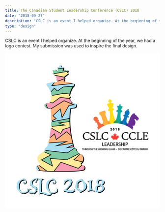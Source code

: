 ```yaml
---
title: The Canadian Student Leadership Conference (CSLC) 2018
date: "2018-09-27"
description: "CSLC is an event I helped organize. At the beginning of the year, we had a logo contest. My submission was used to inspire the final design."
type: "design"
---
```


CSLC is an event I helped organize. At the beginning of the year, we had a logo contest. My submission was used to inspire the final design.

![CSLC logo](./cslc-logo-portfolio-01.jpg "CSLC logo")


